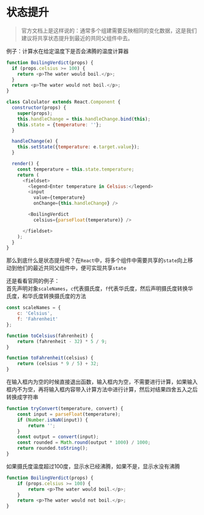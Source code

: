# 状态提升
> 官方文档上是这样说的：通常多个组建需要反映相同的变化数据，这是我们建议将共享状态提升到最近的共同父组件中去。

例子：计算水在给定温度下是否会沸腾的温度计算器
````javascript
function BoilingVerdict(props) {
  if (props.celsius >= 100) {
    return <p>The water would boil.</p>;
  }
  return <p>The water would not boil.</p>;
}

class Calculator extends React.Component {
  constructor(props) {
    super(props);
    this.handleChange = this.handleChange.bind(this);
    this.state = {temperature: ''};
  }

  handleChange(e) {
    this.setState({temperature: e.target.value});
  }

  render() {
    const temperature = this.state.temperature;
    return (
      <fieldset>
        <legend>Enter temperature in Celsius:</legend>
        <input
          value={temperature}
          onChange={this.handleChange} />

        <BoilingVerdict
          celsius={parseFloat(temperature)} />

      </fieldset>
    );
  }
}
````

那么到底什么是状态提升呢？在`React`中，将多个组件中需要共享的`state`向上移动到他们的最近共同父组件中，便可实现共享`state`

还是看看官网的例子：  
首先声明对象`scaleNames`，`c`代表摄氏度，`f`代表华氏度，然后声明摄氏度转换华氏度，和华氏度转换摄氏度的方法
````javascript
const scaleNames = {
    c: 'Celsius',
    f: 'Fahrenheit'
};

function toCelsius(fahrenheit) {
    return (fahrenheit - 32) * 5 / 9;
}

function toFahrenheit(celsius) {
    return (celsius * 9 / 5) + 32;
}

````
在输入框内为空的时候直接退出函数，输入框内为空，不需要进行计算，如果输入框内不为空，再将输入框内容带入计算方法中进行计算，然后对结果四舍五入之后转换成字符串
````javascript
function tryConvert(temperature, convert) {
    const input = parseFloat(temperature);
    if (Number.isNaN(input)) {
        return '';
    }
    const output = convert(input);
    const rounded = Math.round(output * 1000) / 1000;
    return rounded.toString();
}
````
如果摄氏度温度超过100度，显示水已经沸腾，如果不是，显示水没有沸腾
````javascript
function BoilingVerdict(props) {
    if (props.celsius >= 100) {
        return <p>The water would boil.</p>;
    }
    return <p>The water would not boil.</p>;
}
````

